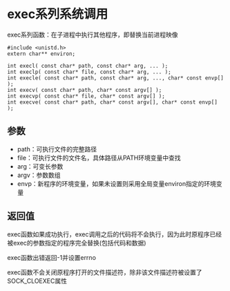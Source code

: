 # exec系列系统调用

exec系列函数：在子进程中执行其他程序，即替换当前进程映像
```
#include <unistd.h>
extern char** environ;

int execl( const char* path, const char* arg, ... );
int execlp( const char* file, const char* arg, ... );
int execle( const char* path, const char* arg, ..., char* const envp[] );
int execv( const char* path, char* const argv[] );
int execvp( const char* file, char* const argv[] );
int execve( const char* path, char* const argv[], char* const envp[] );
```

## 参数

- path：可执行文件的完整路径
- file：可执行文件的文件名，具体路径从PATH环境变量中查找
- arg：可变长参数
- argv：参数数组
- envp：新程序的环境变量，如果未设置则采用全局变量environ指定的环境变量

## 返回值

exec函数如果成功执行，exec调用之后的代码将不会执行，因为此时原程序已经被exec的参数指定的程序完全替换(包括代码和数据)

exec函数出错返回-1并设置errno

exec函数不会关闭原程序打开的文件描述符，除非该文件描述符被设置了SOCK_CLOEXEC属性
